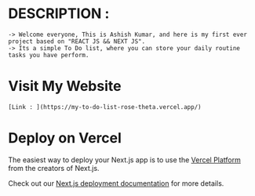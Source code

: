# DESCRIPTION :
    -> Welcome everyone, This is Ashish Kumar, and here is my first ever project based on "REACT JS && NEXT JS".
    -> Its a simple To Do list, where you can store your daily routine tasks you have perform.

# Visit My Website
    [Link : ](https://my-to-do-list-rose-theta.vercel.app/)
# Deploy on Vercel

The easiest way to deploy your Next.js app is to use the [Vercel Platform](https://vercel.com/new?utm_medium=default-template&filter=next.js&utm_source=create-next-app&utm_campaign=create-next-app-readme) from the creators of Next.js.

Check out our [Next.js deployment documentation](https://nextjs.org/docs/deployment) for more details.
